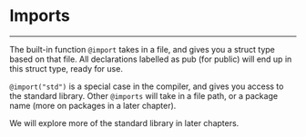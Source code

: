 # Imports
---

The built-in function `@import` takes in a file, and gives you a struct type based on that file. All declarations labelled as pub (for public) will end up in this struct type, ready for use.

`@import("std")` is a special case in the compiler, and gives you access to the standard library. Other `@imports` will take in a file path, or a package name (more on packages in a later chapter).

We will explore more of the standard library in later chapters.

